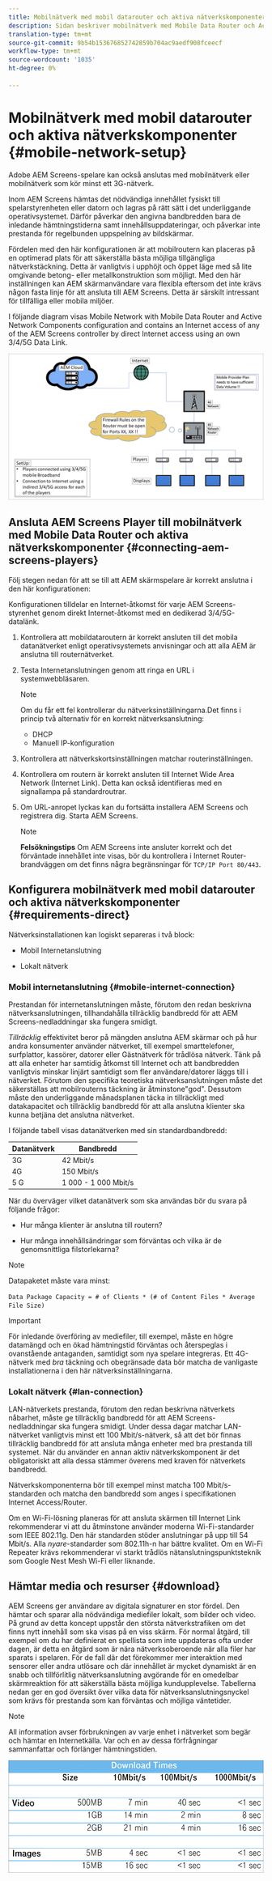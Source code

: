 ```yaml
---
title: Mobilnätverk med mobil datarouter och aktiva nätverkskomponenter
description: Sidan beskriver mobilnätverk med Mobile Data Router och Active Network Components
translation-type: tm+mt
source-git-commit: 9b54b153676852742859b704ac9aedf908fceecf
workflow-type: tm+mt
source-wordcount: '1035'
ht-degree: 0%

---
```



# Mobilnätverk med mobil datarouter och aktiva nätverkskomponenter {#mobile-network-setup}

Adobe AEM Screens-spelare kan också anslutas med mobilnätverk eller mobilnätverk som kör minst ett 3G-nätverk.

Inom AEM Screens hämtas det nödvändiga innehållet fysiskt till spelarstyrenheten eller datorn och lagras på rätt sätt i det underliggande operativsystemet. Därför påverkar den angivna bandbredden bara de inledande hämtningstiderna samt innehållsuppdateringar, och påverkar inte prestanda för regelbunden uppspelning av bildskärmar.

Fördelen med den här konfigurationen är att mobilroutern kan placeras på en optimerad plats för att säkerställa bästa möjliga tillgängliga nätverkstäckning. Detta är vanligtvis i upphöjt och öppet läge med så lite omgivande betong- eller metallkonstruktion som möjligt.
Med den här inställningen kan AEM skärmanvändare vara flexibla eftersom det inte krävs någon fasta linje för att ansluta till AEM Screens. Detta är särskilt intressant för tillfälliga eller mobila miljöer.

I följande diagram visas Mobile Network with Mobile Data Router and Active Network Components configuration and contains an Internet access of any of the AEM Screens controller by direct Internet access using an own 3/4/5G Data Link.

![](/help/using/assets/mobile-network-1.png)

## Ansluta AEM Screens Player till mobilnätverk med Mobile Data Router och aktiva nätverkskomponenter {#connecting-aem-screens-players}

Följ stegen nedan för att se till att AEM skärmspelare är korrekt anslutna i den här konfigurationen:

Konfigurationen tilldelar en Internet-åtkomst för varje AEM Screens-styrenhet genom direkt Internet-åtkomst med en dedikerad 3/4/5G-datalänk.

1. Kontrollera att mobildataroutern är korrekt ansluten till det mobila datanätverket enligt operativsystemets anvisningar och att alla AEM är anslutna till routernätverket.
1. Testa Internetanslutningen genom att ringa en URL i systemwebbläsaren.
   >[!NOTE]
   >Om du får ett fel kontrollerar du nätverksinställningarna.Det finns i princip två alternativ för en korrekt nätverksanslutning:
   >* DHCP
   >* Manuell IP-konfiguration


1. Kontrollera att nätverkskortsinställningen matchar routerinställningen.

1. Kontrollera om routern är korrekt ansluten till Internet Wide Area Network (Internet Link). Detta kan också identifieras med en signallampa på standardroutrar.
1. Om URL-anropet lyckas kan du fortsätta installera AEM Screens och registrera dig. Starta AEM Screens.

   >[!NOTE]
   >**Felsökningstips**
   >Om AEM Screens inte ansluter korrekt och det förväntade innehållet inte visas, bör du kontrollera i Internet Router-brandväggen om det finns några begränsningar för `TCP/IP Port 80/443`.


## Konfigurera mobilnätverk med mobil datarouter och aktiva nätverkskomponenter {#requirements-direct}

Nätverksinstallationen kan logiskt separeras i två block:

* Mobil Internetanslutning

* Lokalt nätverk

### Mobil internetanslutning {#mobile-internet-connection}

Prestandan för internetanslutningen måste, förutom den redan beskrivna nätverksanslutningen, tillhandahålla tillräcklig bandbredd för att AEM Screens-nedladdningar ska fungera smidigt.

*Tillräcklig* effektivitet beror på mängden anslutna AEM skärmar och på hur andra konsumenter använder nätverket, till exempel smarttelefoner, surfplattor, kassörer, datorer eller Gästnätverk för trådlösa nätverk.
Tänk på att alla enheter har samtidig åtkomst till Internet och att bandbredden vanligtvis minskar linjärt samtidigt som fler användare/datorer läggs till i nätverket.
Förutom den specifika teoretiska nätverksanslutningen måste det säkerställas att mobilrouterns täckning är åtminstone&quot;god&quot;. Dessutom måste den underliggande månadsplanen täcka in tillräckligt med datakapacitet och tillräcklig bandbredd för att alla anslutna klienter ska kunna betjäna det anslutna nätverket.

I följande tabell visas datanätverken med sin standardbandbredd:

| Datanätverk | Bandbredd |
|--- |--- |
| 3G | 42 Mbit/s |
| 4G | 150 Mbit/s |
| 5 G | 1 000 - 1 000 Mbit/s |

När du överväger vilket datanätverk som ska användas bör du svara på följande frågor:

* Hur många klienter är anslutna till routern?

* Hur många innehållsändringar som förväntas och vilka är de genomsnittliga filstorlekarna?

>[!NOTE]
>
>Datapaketet måste vara minst:
>
>`Data Package Capacity = # of Clients * (# of Content Files * Average File Size)`

>[!IMPORTANT]
>
>För inledande överföring av mediefiler, till exempel, måste en högre datamängd och en ökad hämtningstid förväntas och återspeglas i ovanstående antaganden, samtidigt som nya spelare integreras. Ett 4G-nätverk med *bra* täckning och obegränsade data bör matcha de vanligaste installationerna i den här nätverksinställningarna.


### Lokalt nätverk {#lan-connection}

LAN-nätverkets prestanda, förutom den redan beskrivna nätverkets nåbarhet, måste ge tillräcklig bandbredd för att AEM Screens-nedladdningar ska fungera smidigt. Under dessa dagar matchar LAN-nätverket vanligtvis minst ett 100 Mbit/s-nätverk, så att det bör finnas tillräcklig bandbredd för att ansluta många enheter med bra prestanda till systemet. När du använder en annan aktiv nätverkskomponent är det obligatoriskt att alla dessa stämmer överens med kraven för nätverkets bandbredd.

Nätverkskomponenterna bör till exempel minst matcha 100 Mbit/s-standarden och matcha den bandbredd som anges i specifikationen Internet Access/Router.

Om en Wi-Fi-lösning planeras för att ansluta skärmen till Internet Link rekommenderar vi att du åtminstone använder moderna Wi-Fi-standarder som IEEE 802.11g. Den här standarden stöder anslutningar på upp till 54 Mbit/s. Alla *nyare*-standarder som 802.11h-n har bättre kvalitet. Om en Wi-Fi Repeater krävs rekommenderar vi starkt trådlös nätanslutningspunktsteknik som Google Nest Mesh Wi-Fi eller liknande.

## Hämtar media och resurser {#download}

AEM Screens ger användare av digitala signaturer en stor fördel. Den hämtar och sparar alla nödvändiga mediefiler lokalt, som bilder och video. På grund av detta koncept uppstår den största nätverkstrafiken om det finns nytt innehåll som ska visas på en viss skärm.
För normal åtgärd, till exempel om du har definierat en spellista som inte uppdateras ofta under dagen, är detta en åtgärd som är nära nätverksoberoende när alla filer har sparats i spelaren.
För de fall där det förekommer mer interaktion med sensorer eller andra utlösare och där innehållet är mycket dynamiskt är en snabb och tillförlitlig nätverksanslutning avgörande för en omedelbar skärmreaktion för att säkerställa bästa möjliga kundupplevelse.
Tabellerna nedan ger en god översikt över vilka data för nätverksanslutningsnyckel som krävs för prestanda som kan förväntas och möjliga väntetider.

>[!NOTE]
>
>All information avser förbrukningen av varje enhet i nätverket som begär och hämtar en Internetkälla. Var och en av dessa förfrågningar sammanfattar och förlänger hämtningstiden.

![](/help/using/assets/mobile-router-download.png)
